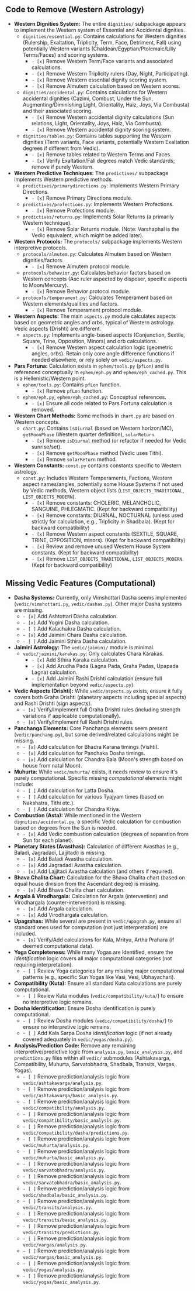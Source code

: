 ## Code to Remove (Western Astrology)

*   **Western Dignities System:** The entire `dignities/` subpackage appears to implement the Western system of Essential and Accidental dignities.
    *   `dignities/essential.py`: Contains calculations for Western dignities (Rulership, Exaltation, Triplicity, Term, Face, Detriment, Fall) using potentially Western variants (Chaldean/Egyptian/Ptolemaic/Lilly Terms/Faces) and scoring systems.
        *   `- [x]` Remove Western Term/Face variants and associated calculations.
        *   `- [x]` Remove Western Triplicity rulers (Day, Night, Participating).
        *   `- [x]` Remove Western essential dignity scoring system.
        *   `- [x]` Remove Almutem calculation based on Western scores.
    *   `dignities/accidental.py`: Contains calculations for Western accidental dignities (Cazimi, Combust, Under the Sun, Augmenting/Diminishing Light, Orientality, Haiz, Joys, Via Combusta) and their associated scoring.
        *   `- [x]` Remove Western accidental dignity calculations (Sun relations, Light, Orientality, Joys, Haiz, Via Combusta).
        *   `- [x]` Remove Western accidental dignity scoring system.
    *   `dignities/tables.py`: Contains tables supporting the Western dignities (Term variants, Face variants, potentially Western Exaltation degrees if different from Vedic).
        *   `- [x]` Remove tables related to Western Terms and Faces.
        *   `- [x]` Verify Exaltation/Fall degrees match Vedic standards; remove if purely Western.
*   **Western Predictive Techniques:** The `predictives/` subpackage implements Western predictive methods.
    *   `predictives/primarydirections.py`: Implements Western Primary Directions.
        *   `- [x]` Remove Primary Directions module.
    *   `predictives/profections.py`: Implements Western Profections.
        *   `- [x]` Remove Profections module.
    *   `predictives/returns.py`: Implements Solar Returns (a primarily Western technique).
        *   `- [x]` Remove Solar Returns module. (Note: Varshaphal is the Vedic equivalent, which might be added later).
*   **Western Protocols:** The `protocols/` subpackage implements Western interpretive protocols.
    *   `protocols/almutem.py`: Calculates Almutem based on Western dignities/factors.
        *   `- [x]` Remove Almutem protocol module.
    *   `protocols/behavior.py`: Calculates behavior factors based on Western concepts (Asc ruler aspected by disposer, specific aspects to Moon/Mercury).
        *   `- [x]` Remove Behavior protocol module.
    *   `protocols/temperament.py`: Calculates Temperament based on Western elements/qualities and factors.
        *   `- [x]` Remove Temperament protocol module.
*   **Western Aspects:** The main `aspects.py` module calculates aspects based on geometric angles and orbs, typical of Western astrology. Vedic aspects (Drishti) are different.
    *   `aspects.py`: Implements angle-based aspects (Conjunction, Sextile, Square, Trine, Opposition, Minors) and orb calculations.
        *   `- [x]` Remove Western aspect calculation logic (geometric angles, orbs). Retain only core angle difference functions if needed elsewhere, or rely solely on `vedic/aspects.py`.
*   **Pars Fortuna:** Calculation exists in `ephem/tools.py` (`pfLon`) and is referenced conceptually in `ephem/eph.py` and `ephem/eph_cached.py`. This is a Hellenistic/Western point.
    *   `ephem/tools.py`: Contains `pfLon` function.
        *   `- [x]` Remove `pfLon` function.
    *   `ephem/eph.py`, `ephem/eph_cached.py`: Conceptual references.
        *   `- [x]` Ensure all code related to Pars Fortuna calculation is removed.
*   **Western Chart Methods:** Some methods in `chart.py` are based on Western concepts.
    *   `chart.py`: Contains `isDiurnal` (based on Western horizon/MC), `getMoonPhase` (Western quarter definition), `solarReturn`.
        *   `- [x]` Remove `isDiurnal` method (or refactor if needed for Vedic sunrise/set).
        *   `- [x]` Remove `getMoonPhase` method (Vedic uses Tithi).
        *   `- [x]` Remove `solarReturn` method.
*   **Western Constants:** `const.py` contains constants specific to Western astrology.
    *   `const.py`: Includes Western Temperaments, Factions, Western aspect names/angles, potentially some House Systems if not used by Vedic methods, Western object lists (`LIST_OBJECTS_TRADITIONAL`, `LIST_OBJECTS_MODERN`).
        *   `- [x]` Remove constants: CHOLERIC, MELANCHOLIC, SANGUINE, PHLEGMATIC. (Kept for backward compatibility)
        *   `- [x]` Remove constants: DIURNAL, NOCTURNAL (unless used strictly for calculation, e.g., Triplicity in Shadbala). (Kept for backward compatibility)
        *   `- [x]` Remove Western aspect constants (SEXTILE, SQUARE, TRINE, OPPOSITION, minors). (Kept for backward compatibility)
        *   `- [x]` Review and remove unused Western House System constants. (Kept for backward compatibility)
        *   `- [x]` Remove `LIST_OBJECTS_TRADITIONAL`, `LIST_OBJECTS_MODERN`. (Kept for backward compatibility)

## Missing Vedic Features (Computational)

*   **Dasha Systems:** Currently, only Vimshottari Dasha seems implemented (`vedic/vimshottari.py`, `vedic/dashas.py`). Other major Dasha systems are missing.
    *   `- [x]` Add Ashtottari Dasha calculation.
    *   `- [x]` Add Yogini Dasha calculation.
    *   `- [ ]` Add Kalachakra Dasha calculation.
    *   `- [x]` Add Jaimini Chara Dasha calculation.
    *   `- [ ]` Add Jaimini Sthira Dasha calculation.
*   **Jaimini Astrology:** The `vedic/jaimini/` module is minimal.
    *   `vedic/jaimini/karakas.py`: Only calculates Chara Karakas.
        *   `- [x]` Add Sthira Karaka calculation.
        *   `- [x]` Add Arudha Pada (Lagna Pada, Graha Padas, Upapada Lagna) calculation.
        *   `- [x]` Add Jaimini Rashi Drishti calculation (ensure full implementation beyond `vedic/aspects.py`).
*   **Vedic Aspects (Drishti):** While `vedic/aspects.py` exists, ensure it fully covers both Graha Drishti (planetary aspects including special aspects) and Rashi Drishti (sign aspects).
    *   `- [x]` Verify/Implement full Graha Drishti rules (including strength variations if applicable computationally).
    *   `- [x]` Verify/Implement full Rashi Drishti rules.
*   **Panchanga Elements:** Core Panchanga elements seem present (`vedic/panchang.py`), but some derived/related calculations might be missing.
    *   `- [x]` Add calculation for Bhadra Karana timings (Vishti).
    *   `- [x]` Add calculation for Panchaka Dosha timings.
    *   `- [x]` Add calculation for Chandra Bala (Moon's strength based on house from natal Moon).
*   **Muhurta:** While `vedic/muhurta/` exists, it needs review to ensure it's purely computational. Specific missing *computational* elements might include:
    *   `- [ ]` Add calculation for Latta Dosha.
    *   `- [ ]` Add calculation for various Tyajyam times (based on Nakshatra, Tithi etc.).
    *   `- [ ]` Add calculation for Chandra Kriya.
*   **Combustion (Asta):** While mentioned in the Western `dignities/accidental.py`, a specific Vedic calculation for combustion based on degrees from the Sun is needed.
    *   `- [x]` Add Vedic combustion calculation (degrees of separation from Sun for each planet).
*   **Planetary States (Avasthas):** Calculation of different Avasthas (e.g., Baladi, Jagradadi, Lajjitadi) is missing.
    *   `- [x]` Add Baladi Avastha calculation.
    *   `- [x]` Add Jagradadi Avastha calculation.
    *   `- [x]` Add Lajjitadi Avastha calculation (and others if required).
*   **Bhava Chalita Chart:** Calculation for the Bhava Chalita chart (based on equal house division from the Ascendant degree) is missing.
    *   `- [x]` Add Bhava Chalita chart calculation.
*   **Argala & Virodhargala:** Calculation for Argala (intervention) and Virodhargala (counter-intervention) is missing.
    *   `- [x]` Add Argala calculation.
    *   `- [x]` Add Virodhargala calculation.
*   **Upagrahas:** While several are present in `vedic/upagrah.py`, ensure all standard ones used for computation (not just interpretation) are included.
    *   `- [x]` Verify/Add calculations for Kala, Mrityu, Artha Prahara (if deemed computational data).
*   **Yoga Completeness:** While many Yogas are identified, ensure the *identification* logic covers all major computational categories (not requiring interpretation).
    *   `- [ ]` Review Yoga categories for any missing major computational patterns (e.g., specific Sun Yogas like Vasi, Vesi, Ubhayachari).
*   **Compatibility (Kuta):** Ensure all standard Kuta calculations are purely computational.
    *   `- [ ]` Review Kuta modules (`vedic/compatibility/kuta/`) to ensure no interpretive logic remains.
*   **Dosha Identification:** Ensure Dosha identification is purely computational.
    *   `- [ ]` Review Dosha modules (`vedic/compatibility/dosha/`) to ensure no interpretive logic remains.
    *   `- [ ]` Add Kala Sarpa Dosha *identification* logic (if not already covered adequately in `vedic/yogas/dosha.py`).
*   **Analysis/Prediction Code:** Remove any remaining interpretive/predictive logic from `analysis.py`, `basic_analysis.py`, and `predictions.py` files within all `vedic/` submodules (Ashtakavarga, Compatibility, Muhurta, Sarvatobhadra, Shadbala, Transits, Vargas, Yogas).
    *   `- [ ]` Remove prediction/analysis logic from `vedic/ashtakavarga/analysis.py`.
    *   `- [ ]` Remove prediction/analysis logic from `vedic/ashtakavarga/basic_analysis.py`.
    *   `- [ ]` Remove prediction/analysis logic from `vedic/compatibility/analysis.py`.
    *   `- [ ]` Remove prediction/analysis logic from `vedic/compatibility/basic_analysis.py`.
    *   `- [ ]` Remove prediction/analysis logic from `vedic/compatibility/dasha/predictions.py`.
    *   `- [ ]` Remove prediction/analysis logic from `vedic/muhurta/analysis.py`.
    *   `- [ ]` Remove prediction/analysis logic from `vedic/muhurta/basic_analysis.py`.
    *   `- [ ]` Remove prediction/analysis logic from `vedic/sarvatobhadra/analysis.py`.
    *   `- [ ]` Remove prediction/analysis logic from `vedic/sarvatobhadra/basic_analysis.py`.
    *   `- [ ]` Remove prediction/analysis logic from `vedic/shadbala/basic_analysis.py`.
    *   `- [ ]` Remove prediction/analysis logic from `vedic/transits/analysis.py`.
    *   `- [ ]` Remove prediction/analysis logic from `vedic/transits/basic_analysis.py`.
    *   `- [ ]` Remove prediction/analysis logic from `vedic/transits/predictions.py`.
    *   `- [ ]` Remove prediction/analysis logic from `vedic/vargas/analysis.py`.
    *   `- [ ]` Remove prediction/analysis logic from `vedic/vargas/basic_analysis.py`.
    *   `- [ ]` Remove prediction/analysis logic from `vedic/yogas/analysis.py`.
    *   `- [ ]` Remove prediction/analysis logic from `vedic/yogas/basic_analysis.py`.
